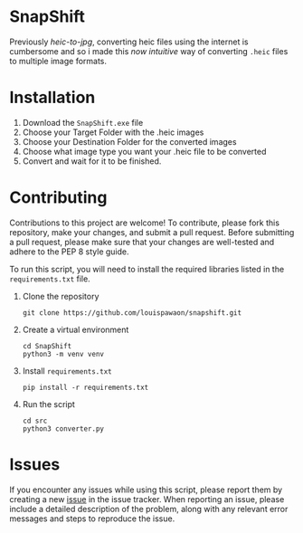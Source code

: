# **SnapShift**
Previously *heic-to-jpg*, converting heic files using the internet is cumbersome and so i made this *now intuitive* way of converting `.heic` files to multiple image formats.

# **Installation**
1. Download the `SnapShift.exe` file
2. Choose your Target Folder with the .heic images
3. Choose your Destination Folder for the converted images
4. Choose what image type you want your .heic file to be converted
5. Convert and wait for it to be finished.

# **Contributing**

Contributions to this project are welcome! To contribute, please fork this repository, make your changes, and submit a pull request. Before submitting a pull request, please make sure that your changes are well-tested and adhere to the PEP 8 style guide.

To run this script, you will need to install the required libraries listed in the `requirements.txt` file. 

1. Clone the repository 
    ```
    git clone https://github.com/louispawaon/snapshift.git
    ```
2. Create a virtual environment
    ```
    cd SnapShift
    python3 -m venv venv
    ```
3. Install `requirements.txt`
   ```
   pip install -r requirements.txt
   ```
4. Run the script
   ```
   cd src
   python3 converter.py
   ```

# **Issues**
If you encounter any issues while using this script, please report them by creating a new [issue](https://github.com/louispawaon/snapshift/issues) in the issue tracker. When reporting an issue, please include a detailed description of the problem, along with any relevant error messages and steps to reproduce the issue.